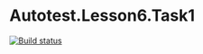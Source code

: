 # Autotest.Lesson6.Task1
[![Build status](https://ci.appveyor.com/api/projects/status/gygyr4ofhc756vnx?svg=true)](https://ci.appveyor.com/project/IliaMaksimenko/autotest-lesson6-task1)
